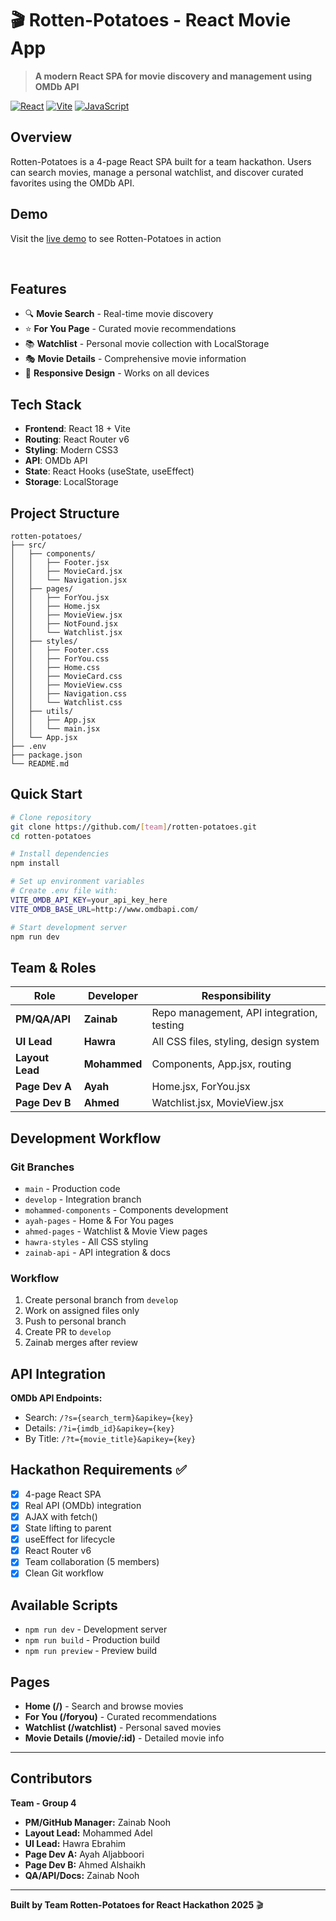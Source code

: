 # 🎬 Rotten-Potatoes - React Movie App

> **A modern React SPA for movie discovery and management using OMDb API**

[![React](https://img.shields.io/badge/React-18+-blue.svg)](https://reactjs.org/)
[![Vite](https://img.shields.io/badge/Vite-4+-646CFF.svg)](https://vitejs.dev/)
[![JavaScript](https://img.shields.io/badge/JavaScript-ES6+-yellow.svg)](https://developer.mozilla.org/en-US/docs/Web/JavaScript)

## Overview

Rotten-Potatoes is a 4-page React SPA built for a team hackathon. Users can search movies, manage a personal watchlist, and discover curated favorites using the OMDb API.

## Demo

 Visit the [live demo](https://rotten-potatoes-app.onrender.com) to see Rotten-Potatoes in action

<br>

## Features

- 🔍 **Movie Search** - Real-time movie discovery
- ⭐ **For You Page** - Curated movie recommendations  
- 📚 **Watchlist** - Personal movie collection with LocalStorage
- 🎭 **Movie Details** - Comprehensive movie information
- 📱 **Responsive Design** - Works on all devices

## Tech Stack

- **Frontend**: React 18 + Vite
- **Routing**: React Router v6
- **Styling**: Modern CSS3
- **API**: OMDb API
- **State**: React Hooks (useState, useEffect)
- **Storage**: LocalStorage

## Project Structure

```
rotten-potatoes/
├── src/
│   ├── components/
│   │   ├── Footer.jsx
│   │   ├── MovieCard.jsx
│   │   └── Navigation.jsx
│   ├── pages/
│   │   ├── ForYou.jsx
│   │   ├── Home.jsx
│   │   ├── MovieView.jsx
│   │   ├── NotFound.jsx
│   │   └── Watchlist.jsx
│   ├── styles/
│   │   ├── Footer.css
│   │   ├── ForYou.css
│   │   ├── Home.css
│   │   ├── MovieCard.css
│   │   ├── MovieView.css
│   │   ├── Navigation.css
│   │   └── Watchlist.css
│   ├── utils/
│   │   ├── App.jsx
│   │   └── main.jsx
│   └── App.jsx
├── .env
├── package.json
└── README.md
```

## Quick Start

```bash
# Clone repository
git clone https://github.com/[team]/rotten-potatoes.git
cd rotten-potatoes

# Install dependencies
npm install

# Set up environment variables
# Create .env file with:
VITE_OMDB_API_KEY=your_api_key_here
VITE_OMDB_BASE_URL=http://www.omdbapi.com/

# Start development server
npm run dev
```

## Team & Roles

| Role | Developer | Responsibility |
|------|-----------|----------------|
| **PM/QA/API** | **Zainab** | Repo management, API integration, testing |
| **UI Lead** | **Hawra** | All CSS files, styling, design system |
| **Layout Lead** | **Mohammed** | Components, App.jsx, routing |
| **Page Dev A** | **Ayah** | Home.jsx, ForYou.jsx |
| **Page Dev B** | **Ahmed** | Watchlist.jsx, MovieView.jsx |

## Development Workflow

### Git Branches
- `main` - Production code
- `develop` - Integration branch
- `mohammed-components` - Components development
- `ayah-pages` - Home & For You pages
- `ahmed-pages` - Watchlist & Movie View pages
- `hawra-styles` - All CSS styling
- `zainab-api` - API integration & docs

### Workflow
1. Create personal branch from `develop`
2. Work on assigned files only
3. Push to personal branch
4. Create PR to `develop`
5. Zainab merges after review

## API Integration

**OMDb API Endpoints:**
- Search: `/?s={search_term}&apikey={key}`
- Details: `/?i={imdb_id}&apikey={key}`
- By Title: `/?t={movie_title}&apikey={key}`

## Hackathon Requirements ✅

- [x] 4-page React SPA
- [x] Real API (OMDb) integration  
- [x] AJAX with fetch()
- [x] State lifting to parent
- [x] useEffect for lifecycle
- [x] React Router v6
- [x] Team collaboration (5 members)
- [x] Clean Git workflow

## Available Scripts

- `npm run dev` - Development server
- `npm run build` - Production build
- `npm run preview` - Preview build

## Pages

- **Home (/)** - Search and browse movies
- **For You (/foryou)** - Curated recommendations
- **Watchlist (/watchlist)** - Personal saved movies
- **Movie Details (/movie/:id)** - Detailed movie info

---
## Contributors
**Team - Group 4**
- **PM/GitHub Manager:** Zainab Nooh
- **Layout Lead:** Mohammed Adel
- **UI Lead:** Hawra Ebrahim
- **Page Dev A:** Ayah Aljabboori
- **Page Dev B:** Ahmed Alshaikh
- **QA/API/Docs:** Zainab Nooh


---

**Built by Team Rotten-Potatoes for React Hackathon 2025** 🎬
